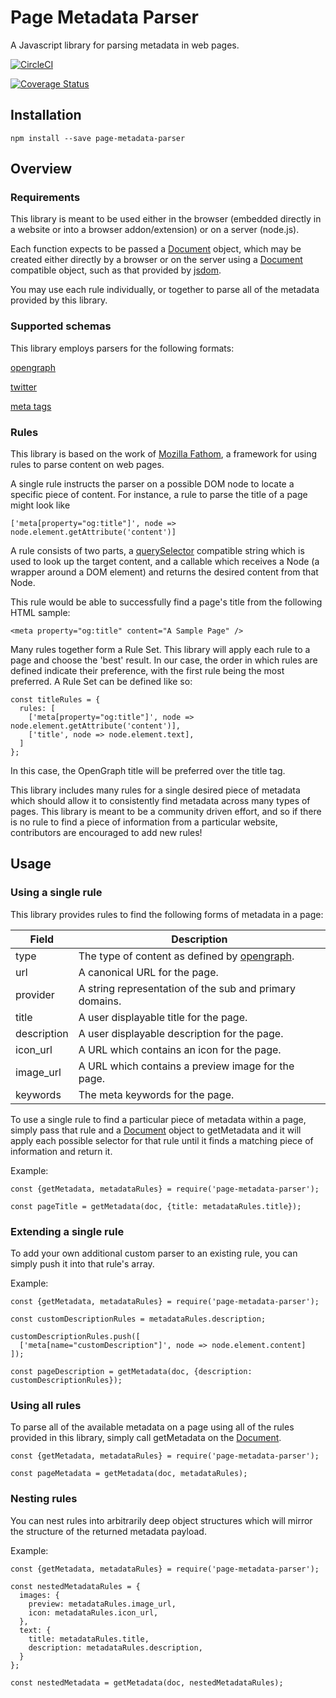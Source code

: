 # Page Metadata Parser
A Javascript library for parsing metadata in web pages.

[![CircleCI](https://circleci.com/gh/mozilla/page-metadata-parser.svg?style=svg)](https://circleci.com/gh/mozilla/page-metadata-parser)

[![Coverage Status](https://coveralls.io/repos/github/mozilla/page-metadata-parser/badge.svg?branch=master)](https://coveralls.io/github/mozilla/page-metadata-parser?branch=master)


## Installation

    npm install --save page-metadata-parser

## Overview

### Requirements

This library is meant to be used either in the browser (embedded directly in a website or into a browser addon/extension) or on a server (node.js).

Each function expects to be passed a [Document](https://developer.mozilla.org/en-US/docs/Web/API/Document) object, which may be created either directly by a browser or on the server using a [Document](https://developer.mozilla.org/en-US/docs/Web/API/Document) compatible object, such as that provided by [jsdom](https://github.com/tmpvar/jsdom).

You may use each rule individually, or together to parse all of the metadata provided by this library.

### Supported schemas

This library employs parsers for the following formats:

[opengraph](http://ogp.me/)

[twitter](https://dev.twitter.com/cards/markup)

[meta tags](https://developer.mozilla.org/en/docs/Web/HTML/Element/meta)

### Rules

This library is based on the work of [Mozilla Fathom](https://github.com/mozilla/fathom), a framework for using rules to parse content on web pages.

A single rule instructs the parser on a possible DOM node to locate a specific piece of content.  For instance, a rule to parse the title of a page might look like

    ['meta[property="og:title"]', node => node.element.getAttribute('content')]

A rule consists of two parts, a [querySelector](https://developer.mozilla.org/en-US/docs/Web/API/Document/querySelector) compatible string which is used to look up the target content, and a callable which receives a Node (a wrapper around a DOM element) and returns the desired content from that Node.

This rule would be able to successfully find a page's title from the following HTML sample:

    <meta property="og:title" content="A Sample Page" />

Many rules together form a Rule Set.  This library will apply each rule to a page and choose the 'best' result.  In our case, the order in which rules are defined indicate their preference, with the first rule being the most preferred.  A Rule Set can be defined like so:

    const titleRules = {
      rules: [
        ['meta[property="og:title"]', node => node.element.getAttribute('content')],
        ['title', node => node.element.text],
      ]
    };

In this case, the OpenGraph title will be preferred over the title tag.

This library includes many rules for a single desired piece of metadata which should allow it to consistently find metadata across many types of pages.  This library is meant to be a community driven effort, and so if there is no rule to find a piece of information from a particular website, contributors are encouraged to add new rules!

## Usage

### Using a single rule

This library provides rules to find the following forms of metadata in a page:

Field | Description
--- | ---
type | The type of content as defined by [opengraph](http://ogp.me/#types).
url | A canonical URL for the page.
provider | A string representation of the sub and primary domains.
title | A user displayable title for the page.
description | A user displayable description for the page.
icon_url | A URL which contains an icon for the page.
image_url | A URL which contains a preview image for the page.
keywords | The meta keywords for the page.

To use a single rule to find a particular piece of metadata within a page, simply pass that rule  and a [Document](https://developer.mozilla.org/en-US/docs/Web/API/Document) object to getMetadata and it will apply each possible selector for that rule until it finds a matching piece of information and return it.

Example:

    const {getMetadata, metadataRules} = require('page-metadata-parser');

    const pageTitle = getMetadata(doc, {title: metadataRules.title});


### Extending a single rule

To add your own additional custom parser to an existing rule, you can simply push it into that rule's array.

Example:


    const {getMetadata, metadataRules} = require('page-metadata-parser');

    const customDescriptionRules = metadataRules.description;

    customDescriptionRules.push([
      ['meta[name="customDescription"]', node => node.element.content]
    ]);

    const pageDescription = getMetadata(doc, {description: customDescriptionRules});


### Using all rules

To parse all of the available metadata on a page using all of the rules provided in this library, simply call getMetadata on the [Document](https://developer.mozilla.org/en-US/docs/Web/API/Document).

    const {getMetadata, metadataRules} = require('page-metadata-parser');

    const pageMetadata = getMetadata(doc, metadataRules);


### Nesting rules

You can nest rules into arbitrarily deep object structures which will mirror the structure of the returned metadata payload.

Example:

    const {getMetadata, metadataRules} = require('page-metadata-parser');

    const nestedMetadataRules = {
      images: {
        preview: metadataRules.image_url,
        icon: metadataRules.icon_url,
      },
      text: {
        title: metadataRules.title,
        description: metadataRules.description,
      }
    };

    const nestedMetadata = getMetadata(doc, nestedMetadataRules); 
